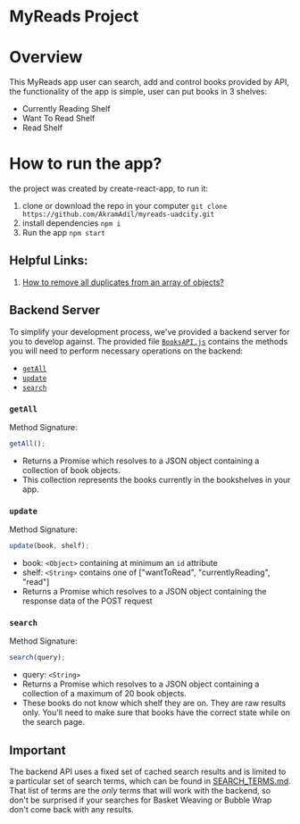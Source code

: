 # MyReads Project

# Overview
This MyReads app user can search, add and control books provided by API, the functionality of the app is simple, user can put books in 3 shelves:
- Currently Reading Shelf
- Want To Read Shelf
- Read Shelf

# How to run the app?
the project was created by create-react-app, to run it:
1. clone or download the repo in your computer
`git clone https://github.com/AkramAdil/myreads-uadcity.git`
2. install dependencies
`npm i`
3. Run the app
`npm start`

## Helpful Links:
1. [How to remove all duplicates from an array of objects?](https://stackoverflow.com/questions/2218999/how-to-remove-all-duplicates-from-an-array-of-objects/36744732#36744732)
## Backend Server

To simplify your development process, we've provided a backend server for you to develop against. The provided file [`BooksAPI.js`](src/BooksAPI.js) contains the methods you will need to perform necessary operations on the backend:

- [`getAll`](#getall)
- [`update`](#update)
- [`search`](#search)

### `getAll`

Method Signature:

```js
getAll();
```

- Returns a Promise which resolves to a JSON object containing a collection of book objects.
- This collection represents the books currently in the bookshelves in your app.

### `update`

Method Signature:

```js
update(book, shelf);
```

- book: `<Object>` containing at minimum an `id` attribute
- shelf: `<String>` contains one of ["wantToRead", "currentlyReading", "read"]
- Returns a Promise which resolves to a JSON object containing the response data of the POST request

### `search`

Method Signature:

```js
search(query);
```

- query: `<String>`
- Returns a Promise which resolves to a JSON object containing a collection of a maximum of 20 book objects.
- These books do not know which shelf they are on. They are raw results only. You'll need to make sure that books have the correct state while on the search page.

## Important

The backend API uses a fixed set of cached search results and is limited to a particular set of search terms, which can be found in [SEARCH_TERMS.md](SEARCH_TERMS.md). That list of terms are the _only_ terms that will work with the backend, so don't be surprised if your searches for Basket Weaving or Bubble Wrap don't come back with any results.
